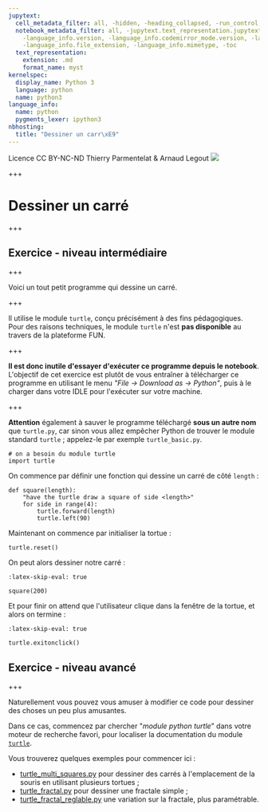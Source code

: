 ```yaml
---
jupytext:
  cell_metadata_filter: all, -hidden, -heading_collapsed, -run_control, -trusted
  notebook_metadata_filter: all, -jupytext.text_representation.jupytext_version, -jupytext.text_representation.format_version,
    -language_info.version, -language_info.codemirror_mode.version, -language_info.codemirror_mode,
    -language_info.file_extension, -language_info.mimetype, -toc
  text_representation:
    extension: .md
    format_name: myst
kernelspec:
  display_name: Python 3
  language: python
  name: python3
language_info:
  name: python
  pygments_lexer: ipython3
nbhosting:
  title: "Dessiner un carr\xE9"
---
```


<div class="licence">
<span>Licence CC BY-NC-ND</span>
<span>Thierry Parmentelat &amp; Arnaud Legout</span>
<span><img src="media/both-logos-small-alpha.png" /></span>
</div>

+++

# Dessiner un carré

+++

## Exercice - niveau intermédiaire

+++

Voici un tout petit programme qui dessine un carré.

+++

Il utilise le module `turtle`, conçu précisément à des fins pédagogiques. Pour des raisons techniques, le module `turtle` n'est **pas disponible** au travers de la plateforme FUN.

+++

**Il est donc inutile d'essayer d'exécuter ce programme depuis le notebook**. L'objectif de cet exercice est plutôt de vous entraîner à télécharger ce programme en utilisant le menu *"File -> Download as -> Python"*, puis à le charger dans votre IDLE pour l'exécuter sur votre machine.

+++

**Attention** également à sauver le programme téléchargé **sous un autre nom** que `turtle.py`,  car sinon vous allez empêcher Python de trouver le module standard `turtle` ; appelez-le par exemple `turtle_basic.py`.

```{code-cell} ipython3
# on a besoin du module turtle
import turtle
```

On commence par définir une fonction qui dessine un carré de côté `length` :

```{code-cell} ipython3
def square(length):
    "have the turtle draw a square of side <length>"
    for side in range(4):
        turtle.forward(length)
        turtle.left(90)
```

Maintenant on commence par initialiser la tortue :

```{code-cell} ipython3
turtle.reset()
```

On peut alors dessiner notre carré :

```{code-cell} ipython3
:latex-skip-eval: true

square(200)
```

Et pour finir on attend que l'utilisateur clique dans la fenêtre de la tortue, et alors on termine :

```{code-cell} ipython3
:latex-skip-eval: true

turtle.exitonclick()
```

## Exercice - niveau avancé

+++

Naturellement vous pouvez vous amuser à modifier ce code pour dessiner des choses un peu plus amusantes.

Dans ce cas, commencez par chercher "*module python turtle*" dans votre moteur de recherche favori, pour localiser la documentation du module [`turtle`](https://docs.python.org/3/library/turtle.html).

Vous trouverez quelques exemples pour commencer ici :

 * [turtle_multi_squares.py](media/turtle_multi_squares.py) pour dessiner des carrés à l'emplacement de la souris en utilisant plusieurs tortues ;
 * [turtle_fractal.py](media/turtle_fractal.py) pour dessiner une fractale simple ;
 * [turtle_fractal_reglable.py](media/turtle_fractal_reglable.py) une variation sur la fractale, plus paramétrable.
